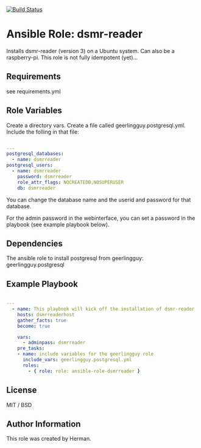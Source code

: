 [![Build Status](https://travis-ci.org/hermanops/ansible-role-dsmrreader.svg?branch=master)](https://travis-ci.org/hermanops/ansible-role-dsmrreader)


Ansible Role: dsmr-reader
=========

Installs dsmr-reader (version 3) on a Ubuntu system. Can also be a raspberry-pi.
This role is not fully idempotent (yet)...

Requirements
------------

see requirements.yml

Role Variables
--------------

Create a directory vars. Create a file called geerlingguy.postgresql.yml.
Include the folling in that file:

```yaml

---
postgresql_databases:
  - name: dsmrreader
postgresql_users:
  - name: dsmrreader
    password: dsmrreader
    role_attr_flags: NOCREATEDB,NOSUPERUSER
    db: dsmrreader

```

You can change the database name and the userid and password for that database.

For the admin password in the webinterface, you can set a password in the playbook (see example playbook below).

Dependencies
------------

The ansible role to install postgresql from geerlingguy: geerlingguy.postgresql

Example Playbook
----------------

```yaml

---
  - name: This playbook will kick off the installation of dsmr-reader
    hosts: dsmrreaderhost
    gather_facts: true
    become: true

    vars:
      - adminpass: dsmrreader
    pre_tasks:
    - name: include variables for the geerlingguy role
      include_vars: geerlingguy.postgresql.yml
      roles:
        - { role: role: ansible-role-dsmrreader }

```

License
-------

MIT / BSD

Author Information
------------------

This role was created by Herman.
